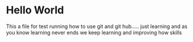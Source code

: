 # Hello World 
 
 This a file for test running how to use git and git hub..... just learning and as you know learning never ends we keep learning and improving how skills
 